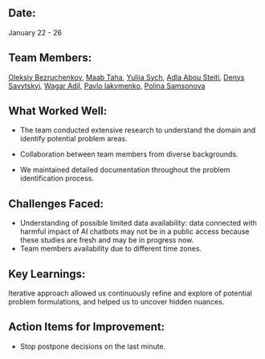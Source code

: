## Date: 
January 22 - 26

## Team Members: 
[Oleksiy Bezruchenkov](https://github.com/abezruchenkov), [Maab Taha](https://github.com/MaabTaha),
[Yuliia Sych](https://github.com/Yulia-Sych), [Adla Abou Steiti](https://github.com/AdlaAbouSteiti), 
[Denys Savytskyi](https://github.com/tvsirius), [Wagar Adil](https://github.com/wagoory), 
[Pavlo Iakymenko](https://github.com/pavlo-iakymenko), [Polina Samsonova](https://github.com/polly-wolly) 

## What Worked Well:

- The team conducted extensive research to understand the domain and identify potential problem areas.

- Collaboration between team members from diverse backgrounds.

- We maintained detailed documentation throughout the problem identification process.

## Challenges Faced:

- Understanding of possible limited data availability: data connected with harmful impact of AI chatbots may not be in a public access because these studies are fresh and may be in progress now. 
- Team members availability due to different time zones.


## Key Learnings:
Iterative approach allowed us continuously refine and explore of potential problem formulations, and helped us to uncover hidden nuances.

## Action Items for Improvement:

- Stop postpone decisions on the last minute.







